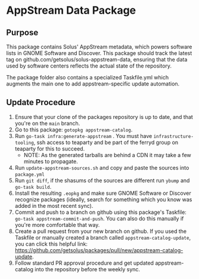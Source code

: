 # AppStream Data Package
## Purpose
This package contains Solus' AppStream metadata, which powers software lists in GNOME Software and Discover. This package should track the latest tag on github.com/getsolus/solus-appstream-data, ensuring that the data used by software centers reflects the actual state of the repository.

The package folder also contains a specialized Taskfile.yml which augments the main one to add appstream-specific update automation.

## Update Procedure
1. Ensure that your clone of the packages repository is up to date, and that you're on the `main` branch.
2. Go to this package: `gotopkg appstream-catalog`.
3. Run `go-task infra:generate-appstream` . You must have `infrastructure-tooling`, ssh access to teaparty and be part of the ferryd group on teaparty for this to succeed.
   - NOTE: As the generated tarballs are behind a CDN it may take a few minutes to propagate.
4. Run `update-appstream-sources.sh` and copy and paste the sources into `package.yml`
5. Run `git diff`, if the shasums of the sources are different run `ybump` and `go-task build`.
6. Install the resulting `.eopkg` and make sure GNOME Software or Discover recognize packages (ideally, search for something which you know was added in the most recent sync).
7. Commit and push to a branch on github using this package's Taskfile: `go-task appstream-commit-and-push`. You can also do this manually if you're more comfortable that way.
8. Create a pull request from your new branch on github. If you used the Taskfile or manually created a branch called `appstream-catalog-update`, you can click this helpful link: https://github.com/getsolus/packages/pull/new/appstream-catalog-update.
8. Follow standard PR approval procedure and get updated appstream-catalog into the repository before the weekly sync.
